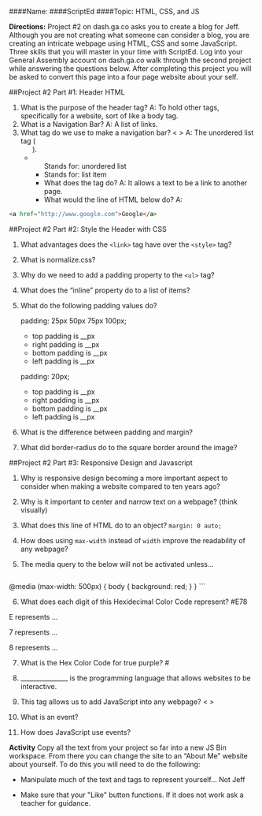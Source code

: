 ####Name:
####ScriptEd
####Topic: HTML, CSS, and JS

**Directions:** Project #2 on dash.ga.co asks you to create a blog for Jeff. Although you are not creating what someone can consider a blog, you are creating an intricate webpage using HTML, CSS and some JavaScript. Three skills that you will master in your time with ScriptEd. Log into your General Assembly account on dash.ga.co walk through the second project while answering the questions below. After completing this project you will be asked to convert this page into a four page website about your self.


##Project #2 Part #1: Header HTML
1. What is the purpose of the header tag?
A: To hold other tags, specifically for a website, sort of like a body tag.
2. What is a Navigation Bar?
A: A list of links.
3. What tag do we use to make a navigation bar? <      >
A: The unordered list tag (<ul>).
4.  <ul> Stands for: unordered list
    <li> Stands for: list item
5. What does the <a> tag do?
A: It allows a text to be a link to another page.
6. What would the line of HTML below do?
A: 
``` html
<a href="http://www.google.com">Google</a>
```

##Project #2 Part #2: Style the Header with CSS

1. What advantages does the `<link>` tag have over the `<style>` tag?

2. What is normalize.css?

3. Why do we need to add a padding property to the `<ul>` tag?

4. What does the “inline” property do to a list of items?

5. What do the following padding values do?

    padding: 25px 50px 75px 100px;

    * top padding is __px
    * right padding is __px
    * bottom padding is __px
    * left padding is __px

    padding: 20px;

    * top padding is __px
    * right padding is __px
    * bottom padding is __px
    * left padding is __px

6. What is the difference between padding and margin?

7. What did border-radius do to the square border around the image?

##Project #2 Part #3: Responsive Design and Javascript

1. Why is responsive design becoming a more important aspect to consider when making a website compared to ten years ago?

2. Why is it important to center and narrow text on a webpage? (think visually)

3. What does this line of HTML do to an object? `margin: 0 auto;`

4. How does using `max-width` instead of `width` improve the readability of any webpage?

5. The media query to the below  will not be activated unless…

    ``` css
@media (max-width: 500px) {
    body {
        background: red;
    }
}
    ```

6. What does each digit of this Hexidecimal Color Code represent? #E78

 E represents ...

 7 represents ...

 8 represents ...

7. What is the Hex Color Code for true purple?  #

8. _______________ is the programming language that allows websites to be interactive.

9. This tag allows us to add JavaScript into any webpage? <          >

10. What is an event?

11. How does JavaScript use events?

**Activity** Copy all the text from your project so far into a new JS Bin workspace. From there you can change the site to an “About Me” website about yourself. To do this you will need to do the following:

- Manipulate much of the text and tags to represent yourself… Not Jeff

- Make sure that your "Like" button functions. If it does not work ask a teacher for guidance.



